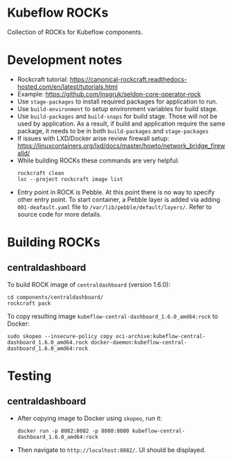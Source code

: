 # Kubeflow ROCKs

Collection of ROCKs for Kubeflow components.

# Development notes
- Rockcraft tutorial:
  https://canonical-rockcraft.readthedocs-hosted.com/en/latest/tutorials.html
- Example:
  https://github.com/jnsgruk/seldon-core-operator-rock
- Use `stage-packages` to install required packages for application to run.
- Use `build-environment` to setup environment variables for build stage.
- Use `build-packages` and `build-snaps` for build stage. Those will not be used by application. As a result, if build and application require the same package, it needs to be in both `build-packages` and `stage-packages`
- If issues with LXD/Docker arise review firewall setup:
  https://linuxcontainers.org/lxd/docs/master/howto/network_bridge_firewalld/
- While building ROCKs these commands are very helpful:
  ```
  rockcraft clean
  lxc --project rockcraft image list
  ```
- Entry point in ROCK is Pebble. At this point there is no way to specify other entry point. To start container, a Pebble layer is added via adding `001-deafault.yaml` file to `/var/lib/pebble/default/layers/`. Refer to source code for more details.

# Building ROCKs

## centraldashboard

To build ROCK image of `centraldashboard` (version 1.6.0):
```
cd components/centraldashboard/
rockcraft pack
```

To copy resulting image `kubeflow-central-dashboard_1.6.0_amd64:rock` to Docker:
```
sudo skopeo --insecure-policy copy oci-archive:kubeflow-central-dashboard_1.6.0_amd64.rock docker-daemon:kubeflow-central-dashboard_1.6.0_amd64:rock
```

# Testing

## centraldashboard

- After copying image to Docker using `skopeo`, run it:
  ```
  docker run -p 8082:8082 -p 8080:8080 kubeflow-central-dashboard_1.6.0_amd64:rock
  ```
- Then navigate to `http://localhost:8082/`. UI should be displayed.
